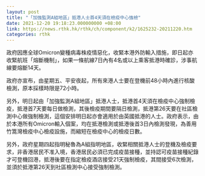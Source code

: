 ```yaml
---
layout: post
title: "「加強監測A組地區」抵港人士首4天須在檢疫中心強檢"
date: 2021-12-20 19:18:23.000000000 +08:00
link: https://news.rthk.hk/rthk/ch/component/k2/1625232-20211220.htm
categories: rthk
---
```


政府因應全球Omicron變種病毒株疫情惡化，收緊本港外防輸入措施，即日起亦收緊航班「熔斷機制」，如果一條航線7日內有4名或以上乘客抵港時確診，涉事航線要熔斷14天。

政府亦宣布，由星期五、平安夜起，所有來港人士要在登機前48小時內進行核酸檢測，原本採樣時限是72小時。

另外，明日起由「加強監測A組地區」抵港人士，抵港首4天須在檢疫中心強制檢疫，抵港首7天要每日做檢測，其後檢疫期間要隔日檢測，抵港第26天要在社區檢測中心做強制檢測，這個安排明日起亦會適用於由英國抵港的人士。政府表示，由於本港所有Omicron輸入個案，均在抵港檢測或抵港後首3日內檢測發現，為善用竹篙灣檢疫中心檢疫設施，而縮短在檢疫中心的檢疫日數。

另外，政府星期四起指明秘魯為A組指明地區，收緊相關抵港人士的登機及檢疫要求，非香港居民不准入境，香港居民必須已完成疫苗接種，並持認可疫苗接種紀錄才可登機回港，抵港後要在指定檢疫酒店接受21天強制檢疫，其間接受6次檢測，並須於抵港第26天到社區檢測中心接受強制檢測。
